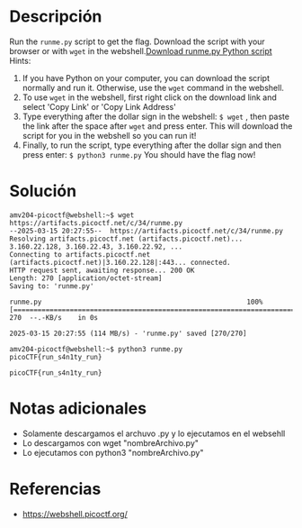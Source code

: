 # Descripción
Run the `runme.py` script to get the flag. Download the script with your browser or with `wget` in the webshell.[Download runme.py Python script](https://artifacts.picoctf.net/c/34/runme.py)
Hints:
1. If you have Python on your computer, you can download the script normally and run it. Otherwise, use the `wget` command in the webshell.
2. To use `wget` in the webshell, first right click on the download link and select 'Copy Link' or 'Copy Link Address'
3. Type everything after the dollar sign in the webshell: `$ wget` , then paste the link after the space after `wget` and press enter. This will download the script for you in the webshell so you can run it!
4. Finally, to run the script, type everything after the dollar sign and then press enter: `$ python3 runme.py` You should have the flag now!
# Solución
```
amv204-picoctf@webshell:~$ wget https://artifacts.picoctf.net/c/34/runme.py
--2025-03-15 20:27:55--  https://artifacts.picoctf.net/c/34/runme.py
Resolving artifacts.picoctf.net (artifacts.picoctf.net)... 3.160.22.128, 3.160.22.43, 3.160.22.92, ...
Connecting to artifacts.picoctf.net (artifacts.picoctf.net)|3.160.22.128|:443... connected.
HTTP request sent, awaiting response... 200 OK
Length: 270 [application/octet-stream]
Saving to: 'runme.py'

runme.py                                                   100%[=======================================================================================================================================>]     270  --.-KB/s    in 0s      

2025-03-15 20:27:55 (114 MB/s) - 'runme.py' saved [270/270]

amv204-picoctf@webshell:~$ python3 runme.py
picoCTF{run_s4n1ty_run}

picoCTF{run_s4n1ty_run}
```
# Notas adicionales
- Solamente descargamos el archuvo .py y lo ejecutamos en el websehll
- Lo descargamos con wget "nombreArchivo.py"
- Lo ejecutamos con python3 "nombreArchivo.py"
# Referencias
- https://webshell.picoctf.org/